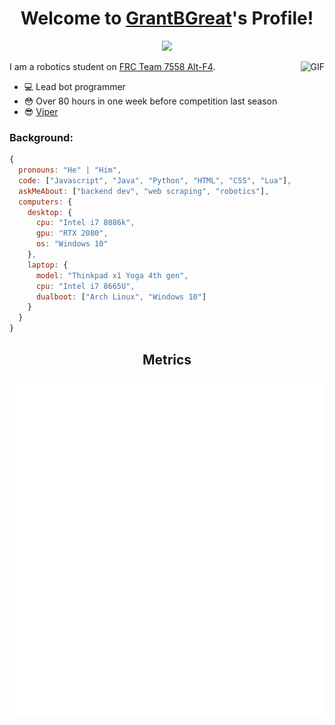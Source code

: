 <h1 align="center">Welcome to <a href="https://github.com/GrantBGreat">GrantBGreat</a>'s Profile!</h1>
<p align="center">
  <a align="center" href="https://github.com/DenverCoder1/readme-typing-svg"><img src="https://readme-typing-svg.herokuapp.com?&font=IBM+Plex+Sans&color=833cbd&center=true&vCenter=true&size=25&lines=Welcome+to+my+GitHub+profile!;I'm+a+backend+developer!;I+love+robotics!;I'm+a+High+School+student!" /></a>
</p>

<img align="right" alt="GIF" src="https://i.pinimg.com/originals/e4/26/70/e426702edf874b181aced1e2fa5c6cde.gif" />

I am a robotics student on [FRC Team 7558 Alt-F4](https://www.team7558.com/).
* 💻 Lead bot programmer
* 😳 Over 80 hours in one week before competition last season
* 😎 [Viper](https://www.instagram.com/p/B9ZtMfghWCd/?utm_source=ig_web_copy_link)

### Background:
```js
{
  pronouns: "He" | "Him",
  code: ["Javascript", "Java", "Python", "HTML", "CSS", "Lua"],
  askMeAbout: ["backend dev", "web scraping", "robotics"],
  computers: {
    desktop: {
      cpu: "Intel i7 8086k",
      gpu: "RTX 2080",
      os: "Windows 10"
    },
    laptop: {
      model: "Thinkpad x1 Yoga 4th gen",
      cpu: "Intel i7 8665U",
      dualboot: ["Arch Linux", "Windows 10"]
    }
  }
}
```


<h2 align="center">Metrics</h2>
<p align="center">
  <img align="center" src="https://github.com/GrantBGreat/GrantBGreat/blob/main/github-metrics.svg"></img>
</p>
